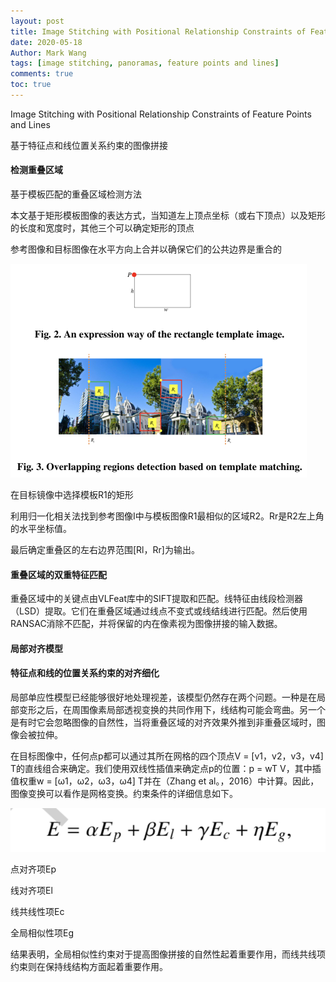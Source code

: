```yaml
---
layout: post
title: Image Stitching with Positional Relationship Constraints of Feature Points and Lines
date: 2020-05-18
Author: Mark Wang 
tags: [image stitching, panoramas, feature points and lines]
comments: true
toc: true
---
```




Image Stitching with Positional Relationship Constraints of Feature Points and Lines

基于特征点和线位置关系约束的图像拼接



#### 检测重叠区域

基于模板匹配的重叠区域检测方法

本文基于矩形模板图像的表达方式，当知道左上顶点坐标（或右下顶点）以及矩形的长度和宽度时，其他三个可以确定矩形的顶点

参考图像和目标图像在水平方向上合并以确保它们的公共边界是重合的

<img src="https://raw.githubusercontent.com/416215983/MarkWang/master/_posts/images/image-20200521213226373.png" alt="image-20200521213226373" style="zoom:50%;" />

在目标镜像中选择模板R1的矩形

利用归一化相关法找到参考图像I中与模板图像R1最相似的区域R2。Rr是R2左上角的水平坐标值。

最后确定重叠区的左右边界范围[Rl，Rr]为输出。

#### 重叠区域的双重特征匹配

重叠区域中的关键点由VLFeat库中的SIFT提取和匹配。线特征由线段检测器（LSD）提取。它们在重叠区域通过线点不变式或线结线进行匹配。然后使用RANSAC消除不匹配，并将保留的内在像素视为图像拼接的输入数据。

#### 局部对齐模型

#### 特征点和线的位置关系约束的对齐细化

局部单应性模型已经能够很好地处理视差，该模型仍然存在两个问题。一种是在局部变形之后，在周围像素局部透视变换的共同作用下，线结构可能会弯曲。另一个是有时它会忽略图像的自然性，当将重叠区域的对齐效果外推到非重叠区域时，图像会被拉伸。

在目标图像中，任何点p都可以通过其所在网格的四个顶点V = [v1，v2，v3，v4] T的直线组合来确定。我们使用双线性插值来确定点p的位置：p = wT V，其中插值权重w = [ω1，ω2，ω3，ω4] T并在（Zhang et al。，2016）中计算。因此，图像变换可以看作是网格变换。约束条件的详细信息如下。

![image-20200521221702207](https://raw.githubusercontent.com/416215983/MarkWang/master/_posts/images/image-20200521221702207.png)

点对齐项Ep

线对齐项El

线共线性项Ec

全局相似性项Eg

结果表明，全局相似性约束对于提高图像拼接的自然性起着重要作用，而线共线项约束则在保持线结构方面起着重要作用。
